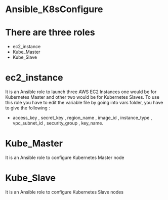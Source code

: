 # Ansible_K8sConfigure

# There are three roles
* ec2_instance
* Kube_Master
* Kube_Slave

# ec2_instance 
It is an Ansible role to launch three AWS EC2 Instances one would be for Kubernetes Master and other two would be for Kubernetes Slaves.
To use this role you have to edit the variable file by going into vars folder, you have to give the following :
* access_key , secret_key , region_name , image_id , instance_type , vpc_subnet_id , security_group , key_name.

# Kube_Master
It is an Ansible role to configure Kubernetes Master node 

# Kube_Slave
It is an Ansible role to configure Kubernetes Slave nodes






